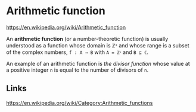 # Arithmetic function

https://en.wikipedia.org/wiki/Arithmetic_function

An **arithmetic function** (or a number-theoretic function) is usually understood as a function whose domain is ℤᐩ and whose range is a subset of the complex numbers, `f : A → B` with `A = ℤᐩ` and `B ⊆ ℂ`.

An example of an arithmetic function is *the divisor function* whose value at a positive integer `n` is equal to the number of divisors of `n`.




## Links

https://en.wikipedia.org/wiki/Category:Arithmetic_functions
